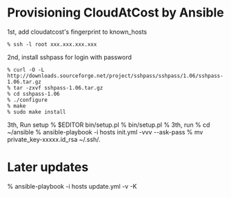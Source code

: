 # Provisioning CloudAtCost by Ansible

1st, add cloudatcost's fingerprint to known_hosts

    % ssh -l root xxx.xxx.xxx.xxx

2nd, install sshpass for login with password

    % curl -O -L http://downloads.sourceforge.net/project/sshpass/sshpass/1.06/sshpass-1.06.tar.gz
    % tar -zxvf sshpass-1.06.tar.gz
    % cd sshpass-1.06
    % ./configure
    % make
    % sudo make install

3th, Run setup
    % $EDITOR bin/setup.pl
    % bin/setup.pl
    %
3th, run
    % cd ~/ansible
    % ansible-playbook -i hosts init.yml -vvv --ask-pass
    % mv private_key-xxxxx.id_rsa ~/.ssh/.


# Later updates

% ansible-playbook -i hosts update.yml -v -K